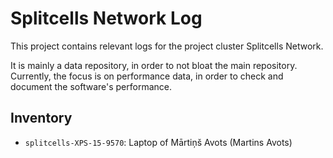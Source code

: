 # Splitcells Network Log
This project contains relevant logs for the project cluster Splitcells Network.

It is mainly a data repository, in order to not bloat the main repository.
Currently, the focus is on performance data,
in order to check and document the software's performance.

## Inventory

* `splitcells-XPS-15-9570`: Laptop of Mārtiņš Avots (Martins Avots)